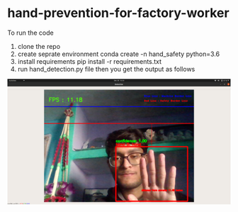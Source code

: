 # hand-prevention-for-factory-worker



To run the code
1. clone the repo 
2. create seprate environment
conda create -n hand_safety python=3.6
3. install requirements 
pip install -r requirements.txt
4. run hand_detection.py file then you get the output as follows

![alt text](https://github.com/rahul-art/hand-prevention-for-factory-worker/blob/main/example.png?raw=true)
